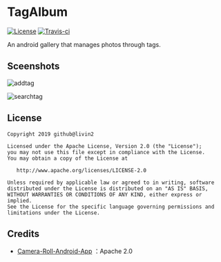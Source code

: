 # TagAlbum

[![License](https://img.shields.io/badge/License-Apache%202.0-blue.svg)](https://opensource.org/licenses/Apache-2.0) [![Travis-ci](https://api.travis-ci.org/livin2/tagalbum.svg)]( https://travis-ci.org/livin2/tagalbum )

 An android gallery that manages photos through tags. 

## Sceenshots

![addtag](https://s2.ax1x.com/2020/03/10/8Cl4js.png)

![searchtag](https://s2.ax1x.com/2020/03/10/8Cl24S.png)

## License

```
Copyright 2019 github@livin2

Licensed under the Apache License, Version 2.0 (the "License");
you may not use this file except in compliance with the License.
You may obtain a copy of the License at

   http://www.apache.org/licenses/LICENSE-2.0

Unless required by applicable law or agreed to in writing, software
distributed under the License is distributed on an "AS IS" BASIS,
WITHOUT WARRANTIES OR CONDITIONS OF ANY KIND, either express or implied.
See the License for the specific language governing permissions and
limitations under the License.
```

## Credits

- [Camera-Roll-Android-App](https://github.com/kollerlukas/Camera-Roll-Android-App) ：Apache 2.0